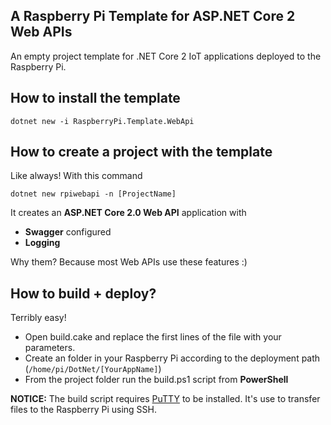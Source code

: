 ## A Raspberry Pi Template for ASP.NET Core 2 Web APIs
An empty project template for .NET Core 2 IoT applications deployed to the Raspberry Pi.

## How to install the template

```
dotnet new -i RaspberryPi.Template.WebApi
```

## How to create a project with the template
Like always! With this command

```
dotnet new rpiwebapi -n [ProjectName]
```

It creates an **ASP.NET Core 2.0 Web API** application with
- **Swagger** configured
- **Logging**

Why them? Because most Web APIs use these features :)

## How to build + deploy?
Terribly easy!

- Open build.cake and replace the first lines of the file with your parameters. 
- Create an folder in your Raspberry Pi according to the deployment path (`/home/pi/DotNet/[YourAppName]`)
- From the project folder run the build.ps1 script from **PowerShell**

**NOTICE:** The build script requires [PuTTY](https://putty.org/) to be installed. It's use to transfer files to the Raspberry Pi using SSH.
